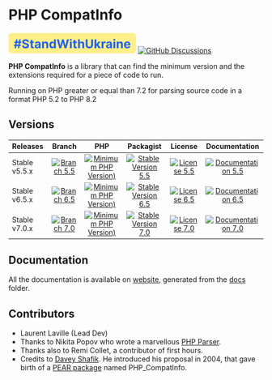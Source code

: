 <!-- markdownlint-disable MD013 -->
# PHP CompatInfo

[![StandWithUkraine](https://raw.githubusercontent.com/vshymanskyy/StandWithUkraine/main/badges/StandWithUkraine.svg)](https://github.com/vshymanskyy/StandWithUkraine/blob/main/docs/README.md)
[![GitHub Discussions](https://img.shields.io/github/discussions/llaville/php-compatinfo)](https://github.com/llaville/php-compatinfo/discussions)

**PHP CompatInfo** is a library that can find the minimum version and the extensions required for a piece of code to run.

Running on PHP greater or equal than 7.2 for parsing source code in a format PHP 5.2 to PHP 8.2

## Versions

| Releases      |                   Branch                    |                              PHP                              |                         Packagist                         |                    License                     |                          Documentation                           |
|:--------------|:-------------------------------------------:|:-------------------------------------------------------------:|:---------------------------------------------------------:|:----------------------------------------------:|:----------------------------------------------------------------:|
| Stable v5.5.x | [![Branch 5.5][Branch_55x-img]][Branch_55x] | [![Minimum PHP Version)][PHPVersion_55x-img]][PHPVersion_55x] | [![Stable Version 5.5][Packagist_55x-img]][Packagist_55x] | [![License 5.5][License_55x-img]][License_55x] | [![Documentation 5.5][Documentation_55x-img]][Documentation_55x] |
| Stable v6.5.x | [![Branch 6.5][Branch_65x-img]][Branch_65x] | [![Minimum PHP Version)][PHPVersion_65x-img]][PHPVersion_65x] | [![Stable Version 6.5][Packagist_65x-img]][Packagist_65x] | [![License 6.5][License_65x-img]][License_65x] | [![Documentation 6.5][Documentation_65x-img]][Documentation_65x] |
| Stable v7.0.x | [![Branch 7.0][Branch_70x-img]][Branch_70x] | [![Minimum PHP Version)][PHPVersion_70x-img]][PHPVersion_70x] | [![Stable Version 7.0][Packagist_70x-img]][Packagist_70x] | [![License 7.0][License_70x-img]][License_70x] | [![Documentation 7.0][Documentation_70x-img]][Documentation_70x] |

[Branch_55x-img]: https://img.shields.io/badge/branch-5.5-orange
[Branch_55x]: https://github.com/llaville/php-compatinfo/tree/5.5
[PHPVersion_55x-img]: https://img.shields.io/packagist/php-v/bartlett/php-compatinfo/5.5.6
[PHPVersion_55x]: https://www.php.net/supported-versions.php
[Packagist_55x-img]: https://img.shields.io/badge/packagist-v5.5.6-blue
[Packagist_55x]: https://packagist.org/packages/bartlett/php-compatinfo
[License_55x-img]: https://img.shields.io/packagist/l/bartlett/php-compatinfo
[License_55x]: https://github.com/llaville/php-compatinfo/blob/5.5/LICENSE
[Documentation_55x-img]: https://img.shields.io/badge/documentation-v5.5-green
[Documentation_55x]: https://github.com/llaville/php-compatinfo/tree/5.5/docs

[Branch_65x-img]: https://img.shields.io/badge/branch-6.5-orange
[Branch_65x]: https://github.com/llaville/php-compatinfo/tree/6.5
[PHPVersion_65x-img]: https://img.shields.io/packagist/php-v/bartlett/php-compatinfo/6.5.5
[PHPVersion_65x]: https://www.php.net/supported-versions.php
[Packagist_65x-img]: https://img.shields.io/badge/packagist-v6.5.5-blue
[Packagist_65x]: https://packagist.org/packages/bartlett/php-compatinfo
[License_65x-img]: https://img.shields.io/packagist/l/bartlett/php-compatinfo
[License_65x]: https://github.com/llaville/php-compatinfo/blob/6.5/LICENSE
[Documentation_65x-img]: https://img.shields.io/badge/documentation-v6.5-green
[Documentation_65x]: https://github.com/llaville/php-compatinfo/tree/6.5/docs

[Branch_70x-img]: https://img.shields.io/badge/branch-7.0-orange
[Branch_70x]: https://github.com/llaville/php-compatinfo/tree/7.0
[PHPVersion_70x-img]: https://img.shields.io/packagist/php-v/bartlett/php-compatinfo/7.0.1
[PHPVersion_70x]: https://www.php.net/supported-versions.php
[Packagist_70x-img]: https://img.shields.io/badge/packagist-v7.0.2-blue
[Packagist_70x]: https://packagist.org/packages/bartlett/php-compatinfo
[License_70x-img]: https://img.shields.io/packagist/l/bartlett/php-compatinfo
[License_70x]: https://github.com/llaville/php-compatinfo/blob/7.0/LICENSE
[Documentation_70x-img]: https://img.shields.io/badge/documentation-v7.0-green
[Documentation_70x]: https://github.com/llaville/php-compatinfo/tree/7.0/docs

## Documentation

All the documentation is available on [website](https://llaville.github.io/php-compatinfo/7.0),
generated from the [docs](https://github.com/llaville/php-compatinfo/tree/7.0/docs) folder.

## Contributors

* Laurent Laville (Lead Dev)
* Thanks to Nikita Popov who wrote a marvellous [PHP Parser](https://github.com/nikic/PHP-Parser).
* Thanks also to Remi Collet, a contributor of first hours.
* Credits to [Davey Shafik](https://github.com/dshafik). He introduced his proposal in 2004, that gave birth of a [PEAR package](http://pear.php.net/package/PHP_CompatInfo) named PHP_CompatInfo.
